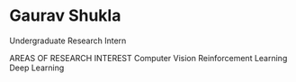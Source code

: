 # Gaurav Shukla 
Undergraduate Research Intern

AREAS OF RESEARCH INTEREST
Computer Vision 
Reinforcement Learning 
Deep Learning 

